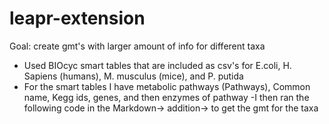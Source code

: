 # leapr-extension
Goal: create gmt's with larger amount of info for different taxa
- Used BIOcyc smart tables that are included as csv's for E.coli, H. Sapiens (humans), M. musculus (mice), and P. putida
- For the smart tables I have metabolic pathways (Pathways), Common name, Kegg ids, genes, and then enzymes of pathway
-I then ran the following code in the Markdown-> addition-> to get the gmt for the taxa 
